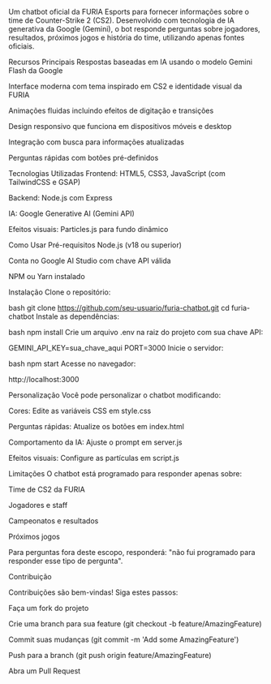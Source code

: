 Um chatbot oficial da FURIA Esports para fornecer informações sobre o time de Counter-Strike 2 (CS2). Desenvolvido com tecnologia de IA generativa da Google (Gemini), o bot responde perguntas sobre jogadores, resultados, próximos jogos e história do time, utilizando apenas fontes oficiais.

Recursos Principais
Respostas baseadas em IA usando o modelo Gemini Flash da Google

Interface moderna com tema inspirado em CS2 e identidade visual da FURIA

Animações fluidas incluindo efeitos de digitação e transições

Design responsivo que funciona em dispositivos móveis e desktop

Integração com busca para informações atualizadas

Perguntas rápidas com botões pré-definidos

Tecnologias Utilizadas
Frontend: HTML5, CSS3, JavaScript (com TailwindCSS e GSAP)

Backend: Node.js com Express

IA: Google Generative AI (Gemini API)

Efeitos visuais: Particles.js para fundo dinâmico

Como Usar
Pré-requisitos
Node.js (v18 ou superior)

Conta no Google AI Studio com chave API válida

NPM ou Yarn instalado


Instalação
Clone o repositório:

bash
git clone https://github.com/seu-usuario/furia-chatbot.git
cd furia-chatbot
Instale as dependências:

bash
npm install
Crie um arquivo .env na raiz do projeto com sua chave API:

GEMINI_API_KEY=sua_chave_aqui
PORT=3000
Inicie o servidor:

bash
npm start
Acesse no navegador:

http://localhost:3000



Personalização
Você pode personalizar o chatbot modificando:

Cores: Edite as variáveis CSS em style.css

Perguntas rápidas: Atualize os botões em index.html

Comportamento da IA: Ajuste o prompt em server.js

Efeitos visuais: Configure as partículas em script.js

Limitações
O chatbot está programado para responder apenas sobre:

Time de CS2 da FURIA

Jogadores e staff

Campeonatos e resultados

Próximos jogos

Para perguntas fora deste escopo, responderá: "não fui programado para responder esse tipo de pergunta".



Contribuição

Contribuições são bem-vindas! Siga estes passos:

Faça um fork do projeto

Crie uma branch para sua feature (git checkout -b feature/AmazingFeature)

Commit suas mudanças (git commit -m 'Add some AmazingFeature')

Push para a branch (git push origin feature/AmazingFeature)

Abra um Pull Request